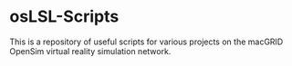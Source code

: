 # osLSL-Scripts
This is a repository of useful scripts for various projects on the macGRID OpenSim virtual reality simulation network.
